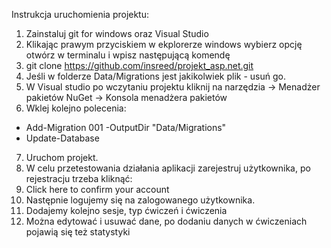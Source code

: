 Instrukcja uruchomienia projektu:
1. Zainstaluj git for windows oraz Visual Studio
2. Klikając prawym przyciskiem w ekplorerze windows wybierz opcję otwórz w terminalu i wpisz następującą komendę
3. git clone https://github.com/insreed/projekt_asp.net.git
4. Jeśli w folderze Data/Migrations jest jakikolwiek plik - usuń go.
5. W Visual studio po wczytaniu projektu kliknij na narzędzia -> Menadżer pakietów NuGet -> Konsola menadżera pakietów
6. Wklej kolejno polecenia:
 - Add-Migration 001 -OutputDir "Data/Migrations"
 - Update-Database
7. Uruchom projekt.
8. W celu przetestowania działania aplikacji zarejestruj użytkownika, po rejestracju trzeba kliknąć:
9. Click here to confirm your account
10. Następnie logujemy się na zalogowanego użytkownika.
11. Dodajemy kolejno sesje, typ ćwiczeń i ćwiczenia
12. Można edytować i usuwać dane, po dodaniu danych w ćwiczeniach pojawią się też statystyki
